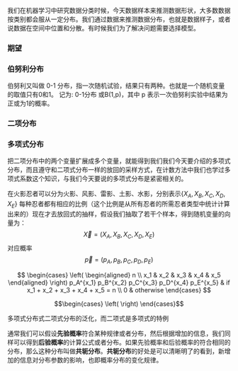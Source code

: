 我们在机器学习中研究数据分类时候，今天数据样本来推测数据形状，大多数数据按类别都会服从一定分布。我们通过数据来推测数据分布，也就是数据样子，或者说数据在空间中位置和分散。有时候我们为了解决问题需要选择模型。
### 期望


### 伯努利分布
伯努利又叫做 0-1 分布，指一次随机试验，结果只有两种。也就是一个随机变量的取值只有0和1。
记为: 0-1分布 或B(1,p)，其中 p 表示一次伯努利实验中结果为正或为1的概率。

### 二项分布

### 多项式分布
把二项分布中的两个变量扩展成多个变量，就能得到我们我们今天要介绍的多项式分布，而且遵守和二项式分布一样的放回的采样方式，在计数方法中我们也学过多项式系数这个知识，与我们今天要说的多项式分布是紧密相关的。

在火影忍者可以分为火影、风影、雷影、土影、水影，分别表示$\{X_A,X_B,X_C,X_D,X_E \}$ 每种忍者都有相应的比例（这个比例是从所有忍者的所需忍者类型中统计计算出来的）现在才去放回式的抽样，假设我们抽取了若干个样本，得到随机变量的向量为：
$$\vec{X} = (X_A,X_B,X_C,X_D,X_E)$$
对应概率
$$ \vec{p} = (p_A, p_B, p_C, p_D,p_E)$$

$$ \begin{cases}
    \left( \begin{aligned}
        n \\
        x_1 & x_2 & x_3 & x_4 & x_5
    \end{aligned} \right) p_A^{x_1} p_B^{x_2} p_C^{x_3} p_D^{x_4} p_E^{x_5} & if x_1 + x_2 + x_3 + x_4 + x_5 = n \\
    0 & otherwise 
\end{cases} $$

$$\begin{cases}
     \left( \right)
\end{cases}$$

多项式分布式二项式分布的泛化，而二项式是多项式的特例


通常我们可以假设**先验概率**符合某种规律或者分布，然后根据增加的信息，我们同样可以得到**后验概率**的计算公式或者分布。如果先验概率和后验概率的符合相同的分布，那么这种分布叫做**共轭分布**。**共轭分布**的好处是可以清晰明了的看到，新增加的信息对分布参数的影响，也即概率分布的变化规律。